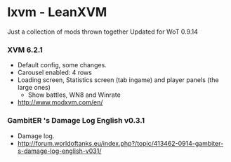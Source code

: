 # lxvm - LeanXVM
Just a collection of mods thrown together
Updated for WoT 0.9.14

### XVM 6.2.1
- Default config, some changes.
- Carousel enabled: 4 rows
- Loading screen, Statistics screen (tab ingame) and player panels (the large ones)
	- Show battles, WN8 and Winrate
- http://www.modxvm.com/en/

### GambitER 's Damage Log English v0.3.1
- Damage log.
- http://forum.worldoftanks.eu/index.php?/topic/413462-0914-gambiter-s-damage-log-english-v031/